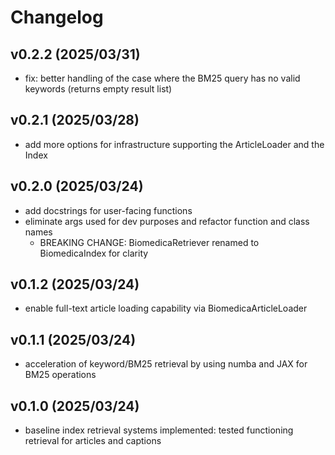 # Changelog

## v0.2.2 (2025/03/31)
- fix: better handling of the case where the BM25 query has no valid keywords (returns empty result list)

## v0.2.1 (2025/03/28)
- add more options for infrastructure supporting the ArticleLoader and the Index

## v0.2.0 (2025/03/24)
- add docstrings for user-facing functions
- eliminate args used for dev purposes and refactor function and class names
    - BREAKING CHANGE: BiomedicaRetriever renamed to BiomedicaIndex for clarity

## v0.1.2 (2025/03/24)
- enable full-text article loading capability via BiomedicaArticleLoader

## v0.1.1 (2025/03/24)
- acceleration of keyword/BM25 retrieval by using numba and JAX for BM25 operations

## v0.1.0 (2025/03/24)
- baseline index retrieval systems implemented: tested functioning retrieval for articles and captions